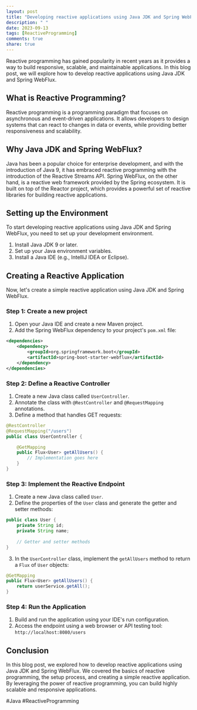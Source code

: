 ```yaml
---
layout: post
title: "Developing reactive applications using Java JDK and Spring WebFlux"
description: " "
date: 2023-09-13
tags: [ReactiveProgramming]
comments: true
share: true
---
```


Reactive programming has gained popularity in recent years as it provides a way to build responsive, scalable, and maintainable applications. In this blog post, we will explore how to develop reactive applications using Java JDK and Spring WebFlux.

## What is Reactive Programming?

Reactive programming is a programming paradigm that focuses on asynchronous and event-driven applications. It allows developers to design systems that can react to changes in data or events, while providing better responsiveness and scalability.

## Why Java JDK and Spring WebFlux?

Java has been a popular choice for enterprise development, and with the introduction of Java 9, it has embraced reactive programming with the introduction of the Reactive Streams API. Spring WebFlux, on the other hand, is a reactive web framework provided by the Spring ecosystem. It is built on top of the Reactor project, which provides a powerful set of reactive libraries for building reactive applications.

## Setting up the Environment

To start developing reactive applications using Java JDK and Spring WebFlux, you need to set up your development environment.

1. Install Java JDK 9 or later.
2. Set up your Java environment variables.
3. Install a Java IDE (e.g., IntelliJ IDEA or Eclipse).

## Creating a Reactive Application

Now, let's create a simple reactive application using Java JDK and Spring WebFlux.

### Step 1: Create a new project

1. Open your Java IDE and create a new Maven project.
2. Add the Spring WebFlux dependency to your project's `pom.xml` file:

```xml
<dependencies>
    <dependency>
        <groupId>org.springframework.boot</groupId>
        <artifactId>spring-boot-starter-webflux</artifactId>
    </dependency>
</dependencies>
```

### Step 2: Define a Reactive Controller

1. Create a new Java class called `UserController`.
2. Annotate the class with `@RestController` and `@RequestMapping` annotations.
3. Define a method that handles GET requests:

```java
@RestController
@RequestMapping("/users")
public class UserController {

    @GetMapping
    public Flux<User> getAllUsers() {
        // Implementation goes here
    }
}
```

### Step 3: Implement the Reactive Endpoint

1. Create a new Java class called `User`.
2. Define the properties of the `User` class and generate the getter and setter methods:

```java
public class User {
    private String id;
    private String name;
    
    // Getter and setter methods
}
```

3. In the `UserController` class, implement the `getAllUsers` method to return a `Flux` of `User` objects:

```java
@GetMapping
public Flux<User> getAllUsers() {
    return userService.getAll();
}
```

### Step 4: Run the Application

1. Build and run the application using your IDE's run configuration.
2. Access the endpoint using a web browser or API testing tool: `http://localhost:8080/users`

## Conclusion

In this blog post, we explored how to develop reactive applications using Java JDK and Spring WebFlux. We covered the basics of reactive programming, the setup process, and creating a simple reactive application. By leveraging the power of reactive programming, you can build highly scalable and responsive applications.

#Java #ReactiveProgramming